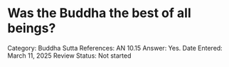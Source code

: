 # Was the Buddha the best of all beings?

Category: Buddha
Sutta References: AN 10.15
Answer: Yes.
Date Entered: March 11, 2025
Review Status: Not started